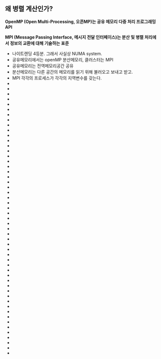 # 
## 왜 병렬 계산인가?

**OpenMP (Open Multi-Processing, 오픈MP)는 공유 메모리 다중 처리 프로그래밍 API**

**MPI (Message Passing Interface, 메시지 전달 인터페이스)는 분산 및 병렬 처리에서 정보의 교환에 대해 기술하는 표준**

* 나이트렌딩 4등분. 그래서 사실상 NUMA system.
* 공유메모리에서는 openMP 분산메모리, 클러스터는 MPI
* 공유메모리는 전역메모리공간 공유
* 분산메모리는 다른 공간의 메모리를 읽기 위해 불러오고 보내고 받고.
* MPI 각각의 프로세스가 각각의 지역변수를 갖는다.
* 
* 
* 
* 
* 
* 
* 
* 
* 
* 
* 
* 
* 
* 
* 
* 
* 
* 
* 
* 
* 
* 
* 
* 
* 
* 
* 
* 
* 
* 
* 
* 
* 
* 
* 
* 
* 
* 
* 
* 
* 
* 
* 
* 
* 
* 
* 
* 
* 
* 
* 
* 
* 

